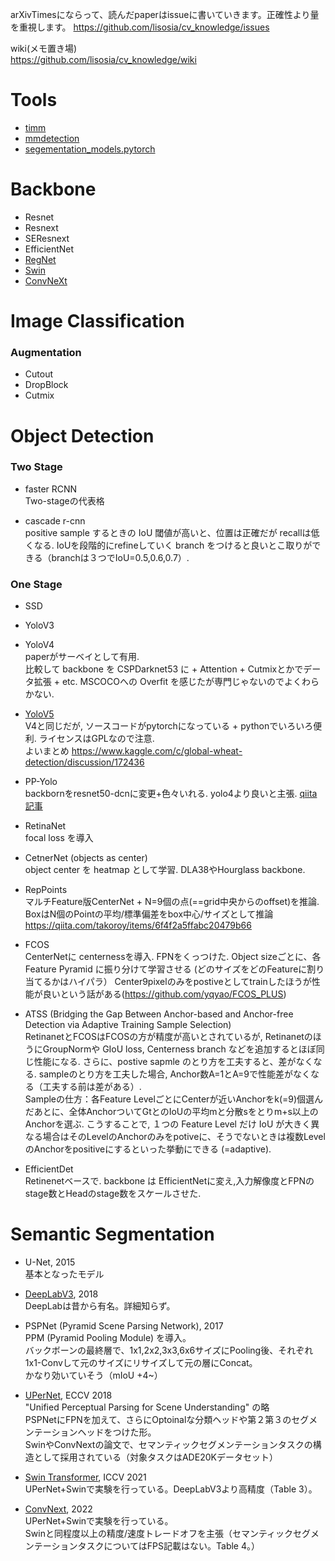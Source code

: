 arXivTimesにならって、読んだpaperはissueに書いていきます。正確性より量を重視します。
https://github.com/lisosia/cv_knowledge/issues

wiki(メモ置き場)  
https://github.com/lisosia/cv_knowledge/wiki

# Tools
- [timm](https://github.com/rwightman/pytorch-image-models)
- [mmdetection](https://github.com/open-mmlab/mmdetection)
- [segementation_models.pytorch](https://github.com/qubvel/segmentation_models.pytorch)

# Backbone
- Resnet
- Resnext
- SEResnext
- EfficientNet
- [RegNet](https://openaccess.thecvf.com/content_CVPR_2020/papers/Radosavovic_Designing_Network_Design_Spaces_CVPR_2020_paper.pdf)
- [Swin](https://arxiv.org/abs/2103.14030)
- [ConvNeXt](https://arxiv.org/abs/2201.03545)

# Image Classification
### Augmentation
- Cutout
- DropBlock
- Cutmix

# Object Detection

### Two Stage
- faster RCNN  
Two-stageの代表格

- cascade r-cnn  
positive sample するときの IoU 閾値が高いと、位置は正確だが recallは低くなる.
IoUを段階的にrefineしていく branch をつけると良いとこ取りができる（branchは３つでIoU=0.5,0.6,0.7）.

### One Stage
- SSD
- YoloV3

- YoloV4  
paperがサーベイとして有用.  
比較して backbone を CSPDarknet53 に + Attention + Cutmixとかでデータ拡張 + etc.
MSCOCOへの Overfit を感じたが専門じゃないのでよくわらかない.

- [YoloV5](https://github.com/ultralytics/yolov5)  
V4と同じだが, ソースコードがpytorchになっている + pythonでいろいろ便利. ライセンスはGPLなので注意.  
よいまとめ https://www.kaggle.com/c/global-wheat-detection/discussion/172436

- PP-Yolo  
backbornをresnet50-dcnに変更+色々いれる. yolo4より良いと主張.
[qiita記事](https://qiita.com/takoroy/items/275af2b44a68fc4bb356)

- RetinaNet  
focal loss を導入

- CetnerNet (objects as center)  
object center を heatmap として学習.
DLA38やHourglass backbone.

- RepPoints  
マルチFeature版CenterNet + N=9個の点(==grid中央からのoffset)を推論.  
BoxはN個のPointの平均/標準偏差をbox中心/サイズとして推論  
https://qiita.com/takoroy/items/6f4f2a5ffabc20479b66

- FCOS  
CenterNetに centernessを導入.
FPNをくっつけた.
Object sizeごとに、各 Feature Pyramid に振り分けて学習させる (どのサイズをどのFeatureに割り当てるかはハイパラ）
Center9pixelのみをpostiveとしてtrainしたほうが性能が良いという話がある(https://github.com/yqyao/FCOS_PLUS)

- ATSS (Bridging the Gap Between Anchor-based and Anchor-free Detection via Adaptive Training Sample Selection)  
RetinanetとFCOSはFCOSの方が精度が高いとされているが, RetinanetのほうにGroupNormや GIoU loss, Centerness branch などを追加するとほぼ同じ性能になる.
さらに、postive sapmle のとり方を工夫すると、差がなくなる. sampleのとり方を工夫した場合, Anchor数A=1とA=9で性能差がなくなる（工夫する前は差がある）.  
Sampleの仕方：各Feature LevelごとにCenterが近いAnchorをk(=9)個選んだあとに、全体AnchorついてGtとのIoUの平均mと分散sをとりm+s以上のAnchorを選ぶ. こうすることで, １つの Feature Level だけ IoU が大きく異なる場合はそのLevelのAnchorのみをpotiveに、そうでないときは複数LevelのAnchorをpositiveにするといった挙動にできる (=adaptive).

- EfficientDet  
Retinenetベースで. backbone は EfficientNetに変え,入力解像度とFPNのstage数とHeadのstage数をスケールさせた.

# Semantic Segmentation

- U-Net, 2015  
基本となったモデル

- [DeepLabV3](https://arxiv.org/pdf/1802.02611.pdf), 2018  
DeepLabは昔から有名。詳細知らず。

- PSPNet (Pyramid Scene Parsing Network), 2017  
PPM (Pyramid Pooling Module) を導入。  
バックボーンの最終層で、1x1,2x2,3x3,6x6サイズにPooling後、それぞれ 1x1-Convして元のサイズにリサイズして元の層にConcat。  
かなり効いていそう（mIoU +4~）

- [UPerNet](https://arxiv.org/abs/1807.10221v1), ECCV 2018  
"Unified Perceptual Parsing for Scene Understanding" の略  
PSPNetにFPNを加えて、さらにOptoinalな分類ヘッドや第２第３のセグメンテーションヘッドをつけた形。  
SwinやConvNextの論文で、セマンティックセグメンテーションタスクの構造として採用されている（対象タスクはADE20Kデータセット）  

- [Swin Transformer](https://arxiv.org/abs/2103.14030), ICCV 2021  
UPerNet+Swinで実験を行っている。DeepLabV3より高精度（Table 3）。

- [ConvNext](https://arxiv.org/abs/2201.03545), 2022  
UPerNet+Swinで実験を行っている。  
Swinと同程度以上の精度/速度トレードオフを主張（セマンティックセグメンテーションタスクについてはFPS記載はない。Table 4。）
